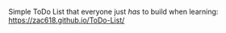 Simple ToDo List that everyone just *has* to build when learning: https://zac618.github.io/ToDo-List/
